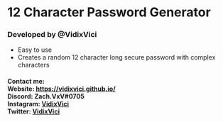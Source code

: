 # 12 Character Password Generator 
### Developed by @VidixVici 
- Easy to use 
- Creates a random 12 character long secure password with complex characters 
#### Contact me: <br> Website: https://vidixvici.github.io/ <br> Discord: Zach.VxV#0705 <br> Instagram: [VidixVici](https://www.instagram.com/vidixvici/) <br> Twitter: [VidixVici](https://twitter.com/VidixVici)
